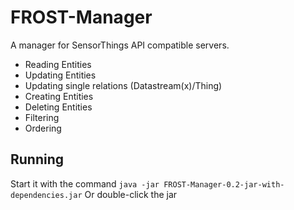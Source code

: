 # FROST-Manager
A manager for SensorThings API compatible servers.
- Reading Entities
- Updating Entities
- Updating single relations (Datastream(x)/Thing)
- Creating Entities
- Deleting Entities
- Filtering
- Ordering

## Running
Start it with the command
```java -jar FROST-Manager-0.2-jar-with-dependencies.jar```
Or double-click the jar
